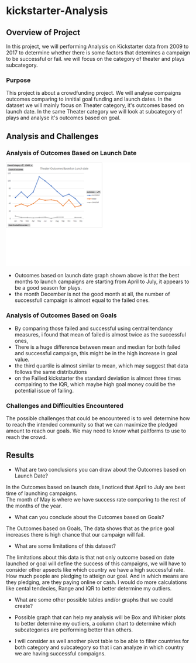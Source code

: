 # kickstarter-Analysis
## Overview of Project
In this project, we will performing Analysis on Kickstarter data from 2009 to 2017 to determine whether there is some factors that detemines a campaign to be successful or fail. we will focus on  the category of theater and plays subcategory.   

### Purpose

This project is about a crowdfunding project. We will analyse compaigns outcomes comparing to innitial goal funding and launch dates. 
In the dataset we will mainly focus on Theater category, it's outcomes
based on launch date. 
In the same Theater category we will look at  subcategory of plays and analyse it's outcomes based on goal. 

## Analysis and Challenges
### Analysis of Outcomes Based on Launch Date
![This is an image](https://github.com/elzmanzi/kickstarter-Analysis/blob/main/Resources/Theater_Outcomes_vs_Launch.png)
- Outcomes based on launch date graph shown above is  that the best months to launch campaigns are starting from April to July, it appears to be a good season for plays. 
- the month December is not the good month at all, the number of successfull campaign is almost equal to the failed ones. 
### Analysis of Outcomes Based on Goals
- By comparing those failed and successful using central tendancy measures, i found that mean of failed is almost twice as the successful ones,
- There is a huge difference  between mean and median for both failed and successful campaign, this might be in the high increase in goal value. 
- the third quartile is almost similar to mean, which may suggest that data follows the same distributions 
- on the Failied kickstarter the standard deviation is almost three times compairing to the IQR, which maybe high goal money could be the potential issue of failing. 
### Challenges and Difficulties Encountered

The possible challenges that could be encountered is to well determine how to reach the intended community so that we can maximize the pledged amount to reach our goals. We may need to know what paltforms to use to reach the crowd. 

## Results

- What are two conclusions you can draw about the Outcomes based on Launch Date?

In the Outcomes based on launch date, I noticed that April to July are best time of launching campaigns.  
The month of May is where we have success rate comparing to the rest of the months of the year. 

- What can you conclude about the Outcomes based on Goals?

The Outcomes based on Goals, The data shows that as the price goal increases there is high chance that our campaign will fail.

- What are some limitations of this dataset?

The limitations about this data is that not only outcome based on date launched or goal will define the success of this campaigns, 
we will have to consider other apsects like which country we have a high successful rate. 
How much people are pledging to atteign our goal. And in which means are they pledging, are they paying online or cash. 
I would do more calculations like cental tendecies, Range and IQR to better determine my outliers. 

- What are some other possible tables and/or graphs that we could create?

- Possible graph that can help my analysis will be Box and Whisker plots to better determine my outliers,
 a column chart to determine which subcategories are performing better than others. 
 
- I will consider as well another pivot table to be able to filter countries for both category and subcategory
 so that i can analyze in which country we are having successful compaigns.
